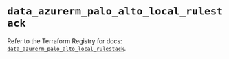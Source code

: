 # `data_azurerm_palo_alto_local_rulestack`

Refer to the Terraform Registry for docs: [`data_azurerm_palo_alto_local_rulestack`](https://registry.terraform.io/providers/hashicorp/azurerm/4.3.0/docs/data-sources/palo_alto_local_rulestack).
